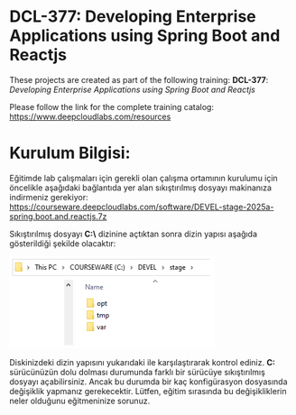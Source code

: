 # DCL-377: Developing Enterprise Applications using Spring Boot and Reactjs

These projects are created as part of the following training: **DCL-377**: *Developing Enterprise Applications using Spring Boot and Reactjs*

Please follow the link for the complete training catalog: https://www.deepcloudlabs.com/resources

Kurulum Bilgisi:
========================================
Eğitimde lab çalışmaları için gerekli olan çalışma ortamının kurulumu için öncelikle aşağıdaki bağlantıda yer alan sıkıştırılmış dosyayı makinanıza indirmeniz gerekiyor: https://courseware.deepcloudlabs.com/software/DEVEL-stage-2025a-spring.boot.and.reactjs.7z

Sıkıştırılmış dosyayı **C:\\** dizinine açtıktan sonra dizin yapısı aşağıda gösterildiği şekilde olacaktır:

![Installation folder](DEVEL-stage.png?raw=true "C: drive after decompress DEVEL-stage-2025a-spring.boot.and.reactjs.7z")

Diskinizdeki dizin yapısını yukarıdaki ile karşılaştırarak kontrol ediniz. **C:** sürücünüzün dolu dolması durumunda farklı bir sürücüye sıkıştırılmış dosyayı açabilirsiniz. Ancak bu durumda bir kaç konfigürasyon dosyasında değişiklik yapmanız gerekecektir. Lütfen, eğitim sırasında bu değişikliklerin neler olduğunu eğitmeninize sorunuz. 
